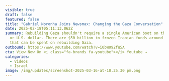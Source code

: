 ```yaml
---
visible: true
draft: false
featured: false
title: "Gabriel Noronha Joins Newsmax: Changing the Gaza Conversation"
date: 2025-02-18T05:11:13.062Z
summary: Rebuilding Gaza shouldn't require a single American boot on the ground
  or U.S. dollar. There are $50 billion in frozen Iranian funds around the world
  that can be spent on rebuilding Gaza.
outbound: https://www.youtube.com/watch?v=i0bW092fu5A
cta: View Now On <i class="fa-brands fa-youtube"></i> Youtube →
categories:
  - Videos
  - Israel
image: /img/updates/screenshot-2025-03-16-at-10.25.30 pm.png
---
```

